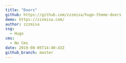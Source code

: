 ```yaml
---
title: "Doors"
github: https://github.com/zzzmisa/hugo-theme-doors
demo: https://zzzmisa.com/
author: zzzmisa
ssg:
  - Hugo
cms:
  - No Cms
date: 2019-08-05T14:40:43Z
github_branch: master
---
```

